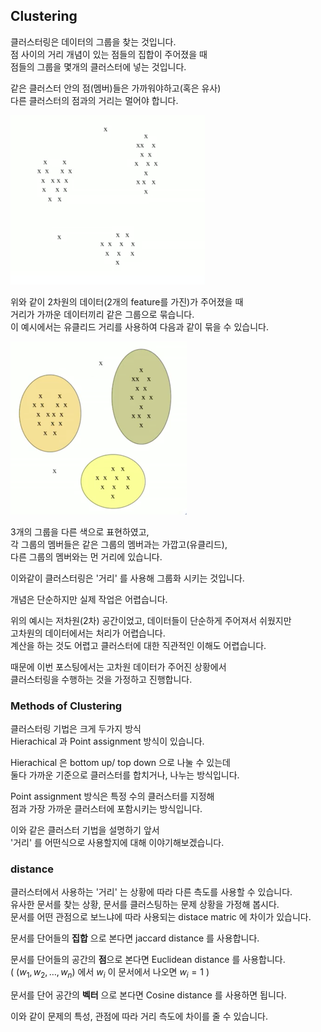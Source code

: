 ## Clustering

클러스터링은 데이터의 그룹을 찾는 것입니다.  
점 사이의 거리 개념이 있는 점들의 집합이 주어졌을 때  
점들의 그룹을 몇개의 클러스터에 넣는 것입니다.   

같은 클러스터 안의 점(멤버)들은 가까워야하고(혹은 유사)  
다른 클러스터의 점과의 거리는 멀어야 합니다.   

<img src="2020-07-21-d042.assets/image-20200722085851290.png" alt="image-20200722085851290" style="zoom:50%;" />

위와 같이 2차원의 데이터(2개의 feature를 가진)가 주어졌을 때  
거리가 가까운 데이터끼리 같은 그룹으로 묶습니다.   
이 예시에서는 유클리드 거리를 사용하여 다음과 같이 묶을 수 있습니다.

<img src="2020-07-21-d042.assets/image-20200722090316505.png" alt="image-20200722090316505" style="zoom:50%;" />

3개의 그룹을 다른 색으로 표현하였고,  
각 그룹의 멤버들은 같은 그룹의 멤버과는 가깝고(유클리드),  
다른 그룹의 멤버와는 먼 거리에 있습니다.

이와같이 클러스터링은 '거리' 를 사용해 그룹화 시키는 것입니다.

개념은 단순하지만 실제 작업은 어렵습니다. 

위의 예시는 저차원(2차) 공간이었고, 데이터들이 단순하게 주어져서 쉬웠지만  
고차원의 데이터에서는 처리가 어렵습니다.  
계산을 하는 것도 어렵고 클러스터에 대한 직관적인 이해도 어렵습니다.  

때문에 이번 포스팅에서는 고차원 데이터가 주어진 상황에서  
클러스터링을 수행하는 것을 가정하고 진행합니다.



### Methods of Clustering

클러스터링 기법은 크게 두가지 방식  
Hierachical 과 Point assignment 방식이 있습니다.   

Hierachical 은 bottom up/ top down 으로 나눌 수 있는데  
둘다 가까운 기준으로 클러스터를 합치거나, 나누는 방식입니다.

Point assignment 방식은 특정 수의 클러스터를 지정해   
점과 가장 가까운 클러스터에 포함시키는 방식입니다.

이와 같은 클러스터 기법을 설명하기 앞서  
'거리' 를 어떤식으로 사용할지에 대해 이야기해보겠습니다.

### distance

클러스터에서 사용하는 '거리' 는 상황에 따라 다른 측도를 사용할 수 있습니다.    
유사한 문서를 찾는 상황, 문서를 클러스팅하는 문제 상황을 가정해 봅시다.   
문서를 어떤 관점으로 보느냐에 따라 사용되는 distace matric 에 차이가 있습니다. 

문서를 단어들의 **집합** 으로 본다면 jaccard distance 를 사용합니다.  

문서를 단어들의 공간의 **점**으로 본다면 Euclidean distance 를 사용합니다.  
( $(w_1,w_2,\dots,w_n)$ 에서 $w_i$ 이 문서에서 나오면 $w_i=1$ )

문서를 단어 공간의 **벡터** 으로 본다면 Cosine distance 를 사용하면 됩니다. 

이와 같이 문제의 특성, 관점에 따라 거리 측도에 차이를 줄 수 있습니다.

